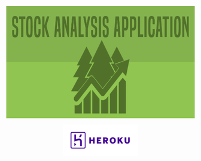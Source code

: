 <p align="center">
<img src= "static/images/feature-graphic.png" height = 300>
</p>

[<p align="center"><img src= "static/images/heroku-logo.png" width = 200></p>](https://stock-analysis-application.herokuapp.com/)
